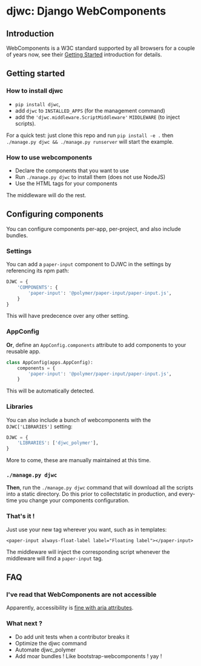 # djwc: Django WebComponents

## Introduction

WebComponents is a W3C standard supported by all browsers for a couple of years
now, see their [Getting Started](https://www.webcomponents.org/introduction)
introduction for details.

## Getting started

### How to install djwc

- `pip install djwc`,
- add `djwc` to `INSTALLED_APPS` (for the management command)
- add the `'djwc.middleware.ScriptMiddleware'` `MIDDLEWARE` (to inject scripts).

For a quick test: just clone this repo and run `pip install -e .` then
`./manage.py djwc && ./manage.py runserver` will start the example.

### How to use webcomponents

- Declare the components that you want to use
- Run `./manage.py djwc` to install them (does not use NodeJS)
- Use the HTML tags for your components

The middleware will do the rest.

## Configuring components

You can configure components per-app, per-project, and also include bundles.

### Settings

You can add a `paper-input` component to DJWC in the settings by referencing
its npm path:

```python
DJWC = {
    'COMPONENTS': {
        'paper-input': '@polymer/paper-input/paper-input.js',
    }
}
```

This will have predecence over any other setting.

### AppConfig

**Or**, define an `AppConfig.components` attribute to add components to your
reusable app.

```python
class AppConfig(apps.AppConfig):
    components = {
        'paper-input': '@polymer/paper-input/paper-input.js',
    }
```

This will be automatically detected.

### Libraries

You can also include a bunch of webcomponents with the `DJWC['LIBRARIES']`
setting:

```python
DJWC = {
    'LIBRARIES': ['djwc_polymer'],
}
```

More to come, these are manually maintained at this time.

### `./manage.py djwc`

**Then**, run the `./manage.py djwc` command that will download all the scripts
into a static directory. Do this prior to collectstatic in production, and
every-time you change your components configuration.

### That's it !

Just use your new tag wherever you want, such as in templates:

```
<paper-input always-float-label label="Floating label"></paper-input>
```

The middleware will inject the corresponding script whenever the middleware
will find a `paper-input` tag.

## FAQ

### I've read that WebComponents are not accessible

Apparently, accessibility is [fine with aria
attributes](https://developer.salesforce.com/blogs/2020/01/accessibility-for-web-components.html).

### What next ?

- Do add unit tests when a contributor breaks it
- Optimize the djwc command
- Automate djwc_polymer
- Add moar bundles ! Like bootstrap-webcomponents ! yay !
